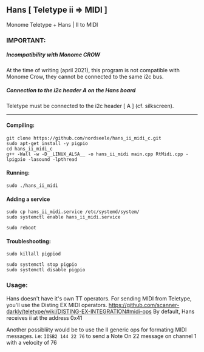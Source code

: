 ## Hans [ Teletype ii => MIDI ] 

Monome Teletype + Hans | II to MIDI


### IMPORTANT: 

##### Incompatibility with Monome CROW
At the time of writing (april 2021), this program is not compatible with Monome Crow, they cannot be connected to the same i2c bus.

##### Connection to the i2c header A on the Hans board
Teletype must be connected to the i2c header [ A ] (cf. silkscreen).


-----

#### Compiling:
    git clone https://github.com/nordseele/hans_ii_midi_c.git
    sudo apt-get install -y pigpio
    cd hans_ii_midi_c
    g++ -Wall -w -D__LINUX_ALSA__ -o hans_ii_midi main.cpp RtMidi.cpp -lpigpio -lasound -lpthread


#### Running:

    sudo ./hans_ii_midi

#### Adding a service

    sudo cp hans_ii_midi.service /etc/systemd/system/
    sudo systemctl enable hans_ii_midi.service
    
    sudo reboot

#### Troubleshooting: 

    sudo killall pigpiod 

    sudo systemctl stop pigpio
    sudo systemctl disable pigpio
    
### Usage:
Hans doesn't have it's own TT operators. For sending MIDI from Teletype, you'll use the Disting EX MIDI operators.
https://github.com/scanner-darkly/teletype/wiki/DISTING-EX-INTEGRATION#midi-ops 
By default, Hans receives ii at the address 0x41 

Another possibliity would be to use the II generic ops for formating MIDI messages.
i.e: `IISB2 144 22 76` to send a Note On 22 message on channel 1 with a velocity of 76


